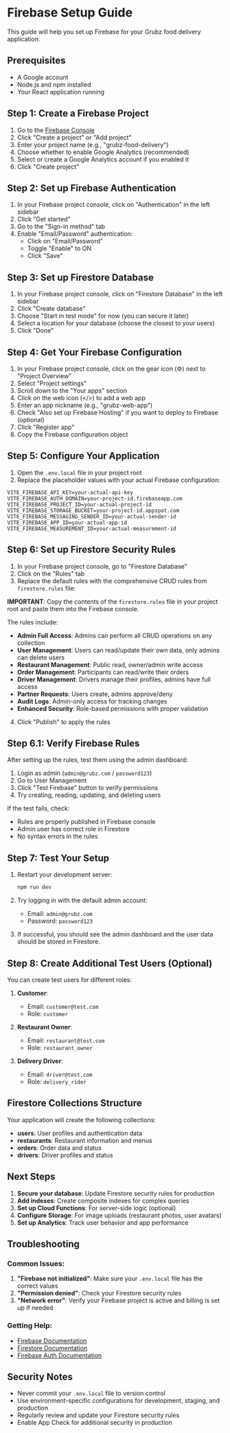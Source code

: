 # Firebase Setup Guide

This guide will help you set up Firebase for your Grubz food delivery application.

## Prerequisites

- A Google account
- Node.js and npm installed
- Your React application running

## Step 1: Create a Firebase Project

1. Go to the [Firebase Console](https://console.firebase.google.com/)
2. Click "Create a project" or "Add project"
3. Enter your project name (e.g., "grubz-food-delivery")
4. Choose whether to enable Google Analytics (recommended)
5. Select or create a Google Analytics account if you enabled it
6. Click "Create project"

## Step 2: Set up Firebase Authentication

1. In your Firebase project console, click on "Authentication" in the left sidebar
2. Click "Get started"
3. Go to the "Sign-in method" tab
4. Enable "Email/Password" authentication:
   - Click on "Email/Password"
   - Toggle "Enable" to ON
   - Click "Save"

## Step 3: Set up Firestore Database

1. In your Firebase project console, click on "Firestore Database" in the left sidebar
2. Click "Create database"
3. Choose "Start in test mode" for now (you can secure it later)
4. Select a location for your database (choose the closest to your users)
5. Click "Done"

## Step 4: Get Your Firebase Configuration

1. In your Firebase project console, click on the gear icon (⚙️) next to "Project Overview"
2. Select "Project settings"
3. Scroll down to the "Your apps" section
4. Click on the web icon (</>) to add a web app
5. Enter an app nickname (e.g., "grubz-web-app")
6. Check "Also set up Firebase Hosting" if you want to deploy to Firebase (optional)
7. Click "Register app"
8. Copy the Firebase configuration object

## Step 5: Configure Your Application

1. Open the `.env.local` file in your project root
2. Replace the placeholder values with your actual Firebase configuration:

```env
VITE_FIREBASE_API_KEY=your-actual-api-key
VITE_FIREBASE_AUTH_DOMAIN=your-project-id.firebaseapp.com
VITE_FIREBASE_PROJECT_ID=your-actual-project-id
VITE_FIREBASE_STORAGE_BUCKET=your-project-id.appspot.com
VITE_FIREBASE_MESSAGING_SENDER_ID=your-actual-sender-id
VITE_FIREBASE_APP_ID=your-actual-app-id
VITE_FIREBASE_MEASUREMENT_ID=your-actual-measurement-id
```

## Step 6: Set up Firestore Security Rules

1. In your Firebase project console, go to "Firestore Database"
2. Click on the "Rules" tab
3. Replace the default rules with the comprehensive CRUD rules from `firestore.rules` file:

**IMPORTANT**: Copy the contents of the `firestore.rules` file in your project root and paste them into the Firebase console.

The rules include:
- **Admin Full Access**: Admins can perform all CRUD operations on any collection
- **User Management**: Users can read/update their own data, only admins can delete users
- **Restaurant Management**: Public read, owner/admin write access
- **Order Management**: Participants can read/write their orders
- **Driver Management**: Drivers manage their profiles, admins have full access
- **Partner Requests**: Users create, admins approve/deny
- **Audit Logs**: Admin-only access for tracking changes
- **Enhanced Security**: Role-based permissions with proper validation

4. Click "Publish" to apply the rules

## Step 6.1: Verify Firebase Rules

After setting up the rules, test them using the admin dashboard:

1. Login as admin (`admin@grubz.com` / `password123`)
2. Go to User Management
3. Click "Test Firebase" button to verify permissions
4. Try creating, reading, updating, and deleting users

If the test fails, check:
- Rules are properly published in Firebase console
- Admin user has correct role in Firestore
- No syntax errors in the rules

## Step 7: Test Your Setup

1. Restart your development server:
   ```bash
   npm run dev
   ```

2. Try logging in with the default admin account:
   - Email: `admin@grubz.com`
   - Password: `password123`

3. If successful, you should see the admin dashboard and the user data should be stored in Firestore.

## Step 8: Create Additional Test Users (Optional)

You can create test users for different roles:

1. **Customer**: 
   - Email: `customer@test.com`
   - Role: `customer`

2. **Restaurant Owner**: 
   - Email: `restaurant@test.com`
   - Role: `restaurant_owner`

3. **Delivery Driver**: 
   - Email: `driver@test.com`
   - Role: `delivery_rider`

## Firestore Collections Structure

Your application will create the following collections:

- **users**: User profiles and authentication data
- **restaurants**: Restaurant information and menus
- **orders**: Order data and status
- **drivers**: Driver profiles and status

## Next Steps

1. **Secure your database**: Update Firestore security rules for production
2. **Add indexes**: Create composite indexes for complex queries
3. **Set up Cloud Functions**: For server-side logic (optional)
4. **Configure Storage**: For image uploads (restaurant photos, user avatars)
5. **Set up Analytics**: Track user behavior and app performance

## Troubleshooting

### Common Issues:

1. **"Firebase not initialized"**: Make sure your `.env.local` file has the correct values
2. **"Permission denied"**: Check your Firestore security rules
3. **"Network error"**: Verify your Firebase project is active and billing is set up if needed

### Getting Help:

- [Firebase Documentation](https://firebase.google.com/docs)
- [Firestore Documentation](https://firebase.google.com/docs/firestore)
- [Firebase Auth Documentation](https://firebase.google.com/docs/auth)

## Security Notes

- Never commit your `.env.local` file to version control
- Use environment-specific configurations for development, staging, and production
- Regularly review and update your Firestore security rules
- Enable App Check for additional security in production
